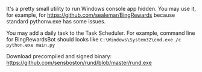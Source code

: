 It's a pretty small utility to run Windows console app hidden. You may use it, for example, for https://github.com/sealemar/BingRewards because standard pythonw.exe has some issues.

You may add a daily task to the Task Scheduler. For example, command line for BingRewardsBot should looks like `C:\Windows\System32\cmd.exe /c python.exe main.py`

Download precompiled and signed binary: https://github.com/sensboston/rund/blob/master/rund.exe

